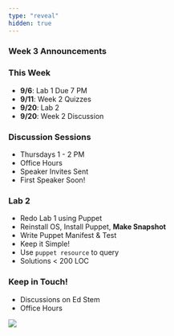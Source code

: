 ```yaml
---
type: "reveal"
hidden: true
---
```


<section>
	<h3>Week 3 Announcements</h3>
</section>
<section>
	<h3>This Week</h3>
	<ul>
		<li><b>9/6</b>: Lab 1 Due 7 PM</li>
		<li><b>9/11</b>: Week 2 Quizzes</li>
		<li><b>9/20</b>: Lab 2</li>
		<li><b>9/20</b>: Week 2 Discussion</li>
	</ul>
</section>
<section>
	<h3>Discussion Sessions</h3>
	<ul>
		<li>Thursdays 1 - 2 PM</li>
		<li>Office Hours</li>
		<li>Speaker Invites Sent</li>
		<li>First Speaker Soon!</li>
	</ul>
</section>
<section>
	<h3>Lab 2</h3>
	<ul>
	  <li>Redo Lab 1 using Puppet</li>
	  <li>Reinstall OS, Install Puppet, <b>Make Snapshot</b></li>
	  <li>Write Puppet Manifest & Test</li>
	  <li>Keep it Simple!</li>
	  <li>Use <code>puppet resource</code> to query</li>
	  <li>Solutions &lt; 200 LOC</li>
	</ul>
</section>
<section>
	<h3>Keep in Touch!</h3>
	<ul>
	  <li>Discussions on Ed Stem</li>
	  <li>Office Hours</li>
	</ul>
</section>
<section>
  <img class="stretch" src="https://media.giphy.com/media/ka55CqnDNjQ7iIKtRa/giphy.gif">
</section>